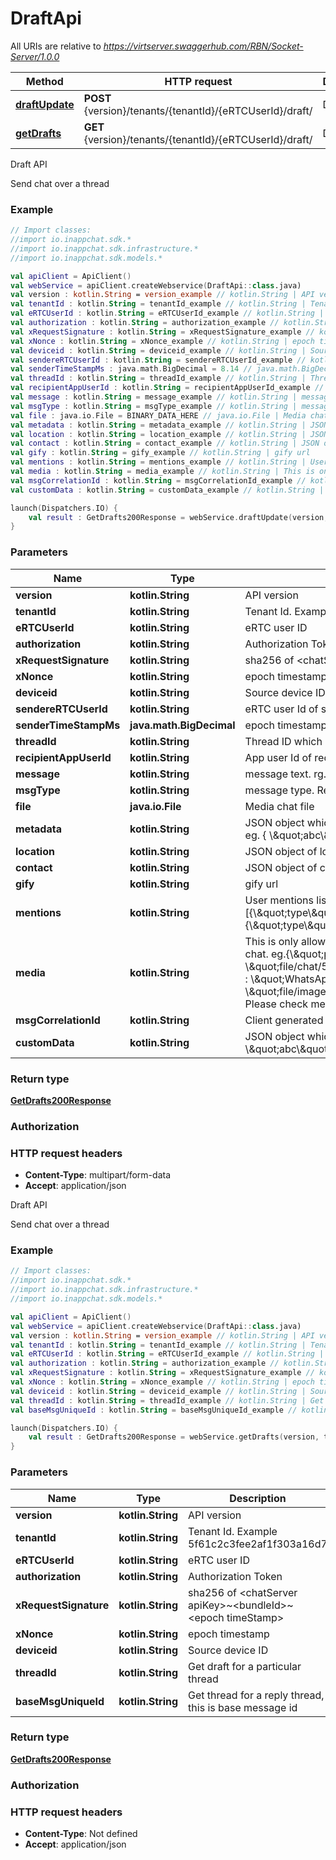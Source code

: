 # DraftApi

All URIs are relative to *https://virtserver.swaggerhub.com/RBN/Socket-Server/1.0.0*

Method | HTTP request | Description
------------- | ------------- | -------------
[**draftUpdate**](DraftApi.md#draftUpdate) | **POST** {version}/tenants/{tenantId}/{eRTCUserId}/draft/ | Draft API
[**getDrafts**](DraftApi.md#getDrafts) | **GET** {version}/tenants/{tenantId}/{eRTCUserId}/draft/ | Draft API



Draft API

Send chat over a thread

### Example
```kotlin
// Import classes:
//import io.inappchat.sdk.*
//import io.inappchat.sdk.infrastructure.*
//import io.inappchat.sdk.models.*

val apiClient = ApiClient()
val webService = apiClient.createWebservice(DraftApi::class.java)
val version : kotlin.String = version_example // kotlin.String | API version
val tenantId : kotlin.String = tenantId_example // kotlin.String | Tenant Id. Example 5f61c2c3fee2af1f303a16d7
val eRTCUserId : kotlin.String = eRTCUserId_example // kotlin.String | eRTC user ID
val authorization : kotlin.String = authorization_example // kotlin.String | Authorization Token
val xRequestSignature : kotlin.String = xRequestSignature_example // kotlin.String | sha256 of <chatServer apiKey>~<bundleId>~<epoch timeStamp>
val xNonce : kotlin.String = xNonce_example // kotlin.String | epoch timestamp
val deviceid : kotlin.String = deviceid_example // kotlin.String | Source device ID
val sendereRTCUserId : kotlin.String = sendereRTCUserId_example // kotlin.String | eRTC user Id of sender. eg. 5c56c9a2218aec4b4a8a976e
val senderTimeStampMs : java.math.BigDecimal = 8.14 // java.math.BigDecimal | epoch timestamp (in ms) of message creation generated on sender device
val threadId : kotlin.String = threadId_example // kotlin.String | Thread ID which represents a user or a group. eg. 5c56c9a2218aec4b4a8a976f. This is exclusive peer to recipientAppUserId.
val recipientAppUserId : kotlin.String = recipientAppUserId_example // kotlin.String | App user Id of receiver. eg. abc@def.com. This is exclusive peer to threadId.
val message : kotlin.String = message_example // kotlin.String | message text. rg. 'hello'
val msgType : kotlin.String = msgType_example // kotlin.String | message type. Required only for text/contact/location message. Other supported values are gif/sticker
val file : java.io.File = BINARY_DATA_HERE // java.io.File | Media chat file
val metadata : kotlin.String = metadata_example // kotlin.String | JSON object which can be used for client reference in request/response context. Server will not do any processing on this object. eg. { \\\"abc\\\" : \\\"def\\\" }
val location : kotlin.String = location_example // kotlin.String | JSON object of location. check locationSchema below
val contact : kotlin.String = contact_example // kotlin.String | JSON object of contact. check contactSchema below
val gify : kotlin.String = gify_example // kotlin.String | gify url
val mentions : kotlin.String = mentions_example // kotlin.String | User mentions list. Please check mentionsSchemaChatRequest below. For example, [{\\\"type\\\":\\\"user\\\",\\\"value\\\":\\\"5c56c9a2218aec4b4a8a976f\\\"}, {\\\"type\\\":\\\"generic\\\",\\\"value\\\":\\\"channel\\\"]
val media : kotlin.String = media_example // kotlin.String | This is only allowed in forward messages. i.e. if forwardChatFeatureData exists. JSON object of Details in-case it is a forward chat. eg.{\\\"path\\\" : \\\"file/chat/5eef7e13df287e0ebaac34b35eef97669c612ed1ca595314_1598610192772.jpeg\\\",\\\"name\\\" : \\\"WhatsApp Image 2020-08-25 at 2.36.35 PM.jpeg\\\",\\\"thumbnail\\\" : \\\"file/imageThumbnail/chat/5eef7e13df287e0ebaac34b35eef97669c612ed1ca595314_1598610192772.jpeg\\\"}. Please check mediaSchema in models
val msgCorrelationId : kotlin.String = msgCorrelationId_example // kotlin.String | Client generated unique identifier used to trace message delivery till receiver
val customData : kotlin.String = customData_example // kotlin.String | JSON object which can be used for customer specific data which is not supported in InAppChat chat model. eg. { \\\"abc\\\" : \\\"def\\\" }

launch(Dispatchers.IO) {
    val result : GetDrafts200Response = webService.draftUpdate(version, tenantId, eRTCUserId, authorization, xRequestSignature, xNonce, deviceid, sendereRTCUserId, senderTimeStampMs, threadId, recipientAppUserId, message, msgType, file, metadata, location, contact, gify, mentions, media, msgCorrelationId, customData)
}
```

### Parameters

Name | Type | Description  | Notes
------------- | ------------- | ------------- | -------------
 **version** | **kotlin.String**| API version |
 **tenantId** | **kotlin.String**| Tenant Id. Example 5f61c2c3fee2af1f303a16d7 |
 **eRTCUserId** | **kotlin.String**| eRTC user ID |
 **authorization** | **kotlin.String**| Authorization Token |
 **xRequestSignature** | **kotlin.String**| sha256 of &lt;chatServer apiKey&gt;~&lt;bundleId&gt;~&lt;epoch timeStamp&gt; |
 **xNonce** | **kotlin.String**| epoch timestamp |
 **deviceid** | **kotlin.String**| Source device ID |
 **sendereRTCUserId** | **kotlin.String**| eRTC user Id of sender. eg. 5c56c9a2218aec4b4a8a976e |
 **senderTimeStampMs** | **java.math.BigDecimal**| epoch timestamp (in ms) of message creation generated on sender device |
 **threadId** | **kotlin.String**| Thread ID which represents a user or a group. eg. 5c56c9a2218aec4b4a8a976f. This is exclusive peer to recipientAppUserId. | [optional]
 **recipientAppUserId** | **kotlin.String**| App user Id of receiver. eg. abc@def.com. This is exclusive peer to threadId. | [optional]
 **message** | **kotlin.String**| message text. rg. &#39;hello&#39; | [optional]
 **msgType** | **kotlin.String**| message type. Required only for text/contact/location message. Other supported values are gif/sticker | [optional]
 **file** | **java.io.File**| Media chat file | [optional]
 **metadata** | **kotlin.String**| JSON object which can be used for client reference in request/response context. Server will not do any processing on this object. eg. { \\\&quot;abc\\\&quot; : \\\&quot;def\\\&quot; } | [optional]
 **location** | **kotlin.String**| JSON object of location. check locationSchema below | [optional]
 **contact** | **kotlin.String**| JSON object of contact. check contactSchema below | [optional]
 **gify** | **kotlin.String**| gify url | [optional]
 **mentions** | **kotlin.String**| User mentions list. Please check mentionsSchemaChatRequest below. For example, [{\\\&quot;type\\\&quot;:\\\&quot;user\\\&quot;,\\\&quot;value\\\&quot;:\\\&quot;5c56c9a2218aec4b4a8a976f\\\&quot;}, {\\\&quot;type\\\&quot;:\\\&quot;generic\\\&quot;,\\\&quot;value\\\&quot;:\\\&quot;channel\\\&quot;] | [optional]
 **media** | **kotlin.String**| This is only allowed in forward messages. i.e. if forwardChatFeatureData exists. JSON object of Details in-case it is a forward chat. eg.{\\\&quot;path\\\&quot; : \\\&quot;file/chat/5eef7e13df287e0ebaac34b35eef97669c612ed1ca595314_1598610192772.jpeg\\\&quot;,\\\&quot;name\\\&quot; : \\\&quot;WhatsApp Image 2020-08-25 at 2.36.35 PM.jpeg\\\&quot;,\\\&quot;thumbnail\\\&quot; : \\\&quot;file/imageThumbnail/chat/5eef7e13df287e0ebaac34b35eef97669c612ed1ca595314_1598610192772.jpeg\\\&quot;}. Please check mediaSchema in models | [optional]
 **msgCorrelationId** | **kotlin.String**| Client generated unique identifier used to trace message delivery till receiver | [optional]
 **customData** | **kotlin.String**| JSON object which can be used for customer specific data which is not supported in InAppChat chat model. eg. { \\\&quot;abc\\\&quot; : \\\&quot;def\\\&quot; } | [optional]

### Return type

[**GetDrafts200Response**](GetDrafts200Response.md)

### Authorization



### HTTP request headers

 - **Content-Type**: multipart/form-data
 - **Accept**: application/json


Draft API

Send chat over a thread

### Example
```kotlin
// Import classes:
//import io.inappchat.sdk.*
//import io.inappchat.sdk.infrastructure.*
//import io.inappchat.sdk.models.*

val apiClient = ApiClient()
val webService = apiClient.createWebservice(DraftApi::class.java)
val version : kotlin.String = version_example // kotlin.String | API version
val tenantId : kotlin.String = tenantId_example // kotlin.String | Tenant Id. Example 5f61c2c3fee2af1f303a16d7
val eRTCUserId : kotlin.String = eRTCUserId_example // kotlin.String | eRTC user ID
val authorization : kotlin.String = authorization_example // kotlin.String | Authorization Token
val xRequestSignature : kotlin.String = xRequestSignature_example // kotlin.String | sha256 of <chatServer apiKey>~<bundleId>~<epoch timeStamp>
val xNonce : kotlin.String = xNonce_example // kotlin.String | epoch timestamp
val deviceid : kotlin.String = deviceid_example // kotlin.String | Source device ID
val threadId : kotlin.String = threadId_example // kotlin.String | Get draft for a particular thread
val baseMsgUniqueId : kotlin.String = baseMsgUniqueId_example // kotlin.String | Get thread for a reply thread, this is base message id

launch(Dispatchers.IO) {
    val result : GetDrafts200Response = webService.getDrafts(version, tenantId, eRTCUserId, authorization, xRequestSignature, xNonce, deviceid, threadId, baseMsgUniqueId)
}
```

### Parameters

Name | Type | Description  | Notes
------------- | ------------- | ------------- | -------------
 **version** | **kotlin.String**| API version |
 **tenantId** | **kotlin.String**| Tenant Id. Example 5f61c2c3fee2af1f303a16d7 |
 **eRTCUserId** | **kotlin.String**| eRTC user ID |
 **authorization** | **kotlin.String**| Authorization Token |
 **xRequestSignature** | **kotlin.String**| sha256 of &lt;chatServer apiKey&gt;~&lt;bundleId&gt;~&lt;epoch timeStamp&gt; |
 **xNonce** | **kotlin.String**| epoch timestamp |
 **deviceid** | **kotlin.String**| Source device ID |
 **threadId** | **kotlin.String**| Get draft for a particular thread | [optional]
 **baseMsgUniqueId** | **kotlin.String**| Get thread for a reply thread, this is base message id | [optional]

### Return type

[**GetDrafts200Response**](GetDrafts200Response.md)

### Authorization



### HTTP request headers

 - **Content-Type**: Not defined
 - **Accept**: application/json

